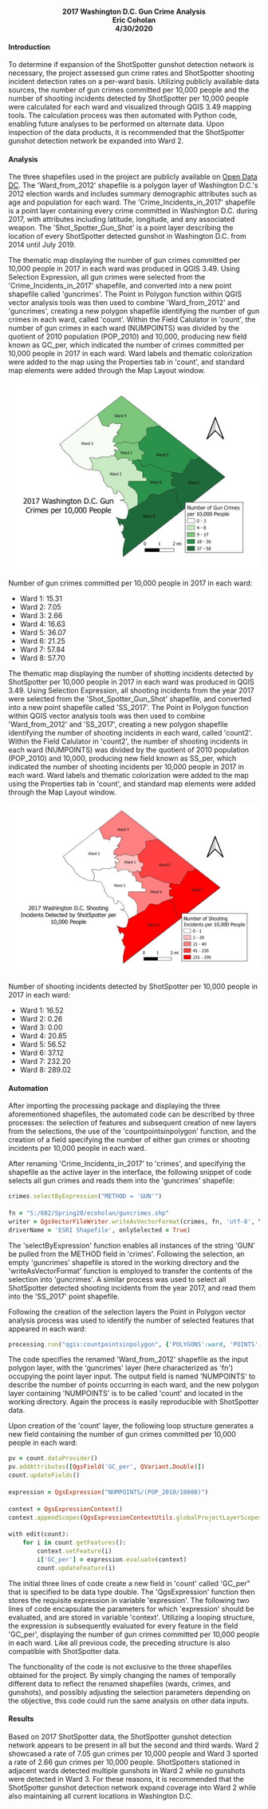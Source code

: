 <p align="center">
  <b>2017 Washington D.C. Gun Crime Analysis</b><br>
  <b>Eric Coholan</b><br>
  <b>4/30/2020</b><br>
</p>


#### Introduction
To determine if expansion of the ShotSpotter gunshot detection network is necessary, the project assessed gun crime rates and ShotSpotter shooting incident detection rates on a per-ward basis. Utilizing publicly available data sources, the number of gun crimes committed per 10,000 people and the number of shooting incidents detected by ShotSpotter per 10,000 people were calculated for each ward and visualized through QGIS 3.49 mapping tools. The calculation process was then automated with Python code, enabling future analyses to be performed on alternate data. Upon inspection of the data products, it is recommended that the ShotSpotter gunshot detection network be expanded into Ward 2.

#### Analysis
The three shapefiles used in the project are publicly available on [Open Data DC](http://opendata.dc.gov). The 'Ward_from_2012' shapefile is a polygon layer of Washington D.C.'s 2012 election wards and includes summary demographic attributes such as age and population for each ward. The 'Crime_Incidents_in_2017' shapefile is a point layer containing every crime committed in Washington D.C. during 2017, with attributes including latitude, longitude, and any associated weapon. The 'Shot_Spotter_Gun_Shot' is a point layer describing the location of every ShotSpotter detected gunshot in Washington D.C. from 2014 until July 2019.

The thematic map displaying the number of gun crimes committed per 10,000 people in 2017 in each ward was produced in QGIS 3.49. Using Selection Expression, all gun crimes were selected from the 'Crime_Incidents_in_2017' shapefile, and converted into a new point shapefile called 'guncrimes'. The Point in Polygon function within QGIS vector analysis tools was then used to combine 'Ward_from_2012' and 'guncrimes', creating a new polygon shapefile identifying the number of gun crimes in each ward, called 'count'. Within the Field Calulator in 'count', the number of gun crimes in each ward (NUMPOINTS) was divided by the quotient of 2010 population (POP_2010) and 10,000, producing new field known as GC_per, which indicated the number of crimes committed per 10,000 people in 2017 in each ward. Ward labels and thematic colorization were added to the map using the Properties tab in 'count', and standard map elements were added through the Map Layout window.

<p align="center">
  <kbd>
    <img src="https://github.com/ecoholan/682_Final/blob/master/GC.jpg">
  </kbd>
</p>

Number of gun crimes committed per 10,000 people in 2017 in each ward:
- Ward 1: 15.31
- Ward 2: 7.05
- Ward 3: 2.66
- Ward 4: 16.63
- Ward 5: 36.07
- Ward 6: 21.25
- Ward 7: 57.84
- Ward 8: 57.70

The thematic map displaying the number of shotting incidents detected by ShotSpotter per 10,000 people in 2017 in each ward was produced in QGIS 3.49. Using Selection Expression, all shooting incidents from the year 2017 were selected from the 'Shot_Spotter_Gun_Shot' shapefile, and converted into a new point shapefile called 'SS_2017'. The Point in Polygon function within QGIS vector analysis tools was then used to combine 'Ward_from_2012' and 'SS_2017', creating a new polygon shapefile identifying the number of shooting incidents in each ward, called 'count2'. Within the Field Calulator in 'count2', the number of shooting incidents in each ward (NUMPOINTS) was divided by the quotient of 2010 population (POP_2010) and 10,000, producing new field known as SS_per, which indicated the number of shooting incidents per 10,000 people in 2017 in each ward. Ward labels and thematic colorization were added to the map using the Properties tab in 'count', and standard map elements were added through the Map Layout window.

<p align="center">
  <kbd>
    <img src="https://github.com/ecoholan/682_Final/blob/master/SS.jpg">
  </kbd>
</p>

Number of shooting incidents detected by ShotSpotter per 10,000 people in 2017 in each ward:
- Ward 1: 16.52
- Ward 2: 0.26
- Ward 3: 0.00
- Ward 4: 20.85
- Ward 5: 56.52
- Ward 6: 37.12
- Ward 7: 232.20
- Ward 8: 289.02

#### Automation
After importing the processing package and displaying the three aforementioned shapefiles, the automated code can be described by three processes: the selection of features and subsequent creation of new layers from the selections, the use of the 'countpointsinpolygon' function, and the creation of a field specifying the number of either gun crimes or shooting incidents per 10,000 people in each ward.

After renaming 'Crime_Incidents_in_2017' to 'crimes', and specifying the shapefile as the active layer in the interface, the following snippet of code selects all gun crimes and reads them into the 'guncrimes' shapefile:

```ruby
crimes.selectByExpression("METHOD = 'GUN'")

fn = "S:/682/Spring20/ecoholan/guncrimes.shp"
writer = QgsVectorFileWriter.writeAsVectorFormat(crimes, fn, 'utf-8', \
driverName = 'ESRI Shapefile', onlySelected = True)
```

The 'selectByExpression' function enables all instances of the string 'GUN' be pulled from the METHOD field in 'crimes'. Following the selection, an empty 'guncrimes' shapefile is stored in the working directory and the 'writeAsVectorFormat' function is employed to transfer the contents of the selection into 'guncrimes'. A similar process was used to select all ShotSpotter detected shooting incidents from the year 2017, and read them into the 'SS_2017' point shapefile.

Following the creation of the selection layers the Point in Polygon vector analysis process was used to identify the number of selected features that appeared in each ward:

```ruby
processing.run("qgis:countpointsinpolygon", {'POLYGONS':ward, 'POINTS':fn, 'FIELD':"NUMPOINTS", 'OUTPUT':"S:/682/Spring20/ecoholan/count.shp"})
```

The code specifies the renamed 'Ward_from_2012' shapefile as the input polygon layer, with the 'guncrimes' layer (here characterized as 'fn') occupying the point layer input. The output field is named 'NUMPOINTS' to describe the number of points occurring in each ward, and the new polygon layer containing 'NUMPOINTS' is to be called 'count' and located in the working directory. Again the process is easily reproducible with ShotSpotter data.

Upon creation of the 'count' layer, the following loop structure generates a new field containing the number of gun crimes committed per 10,000 people in each ward:

```ruby
pv = count.dataProvider()
pv.addAttributes([QgsField('GC_per', QVariant.Double)])
count.updateFields()

expression = QgsExpression("NUMPOINTS/(POP_2010/10000)")

context = QgsExpressionContext()
context.appendScopes(QgsExpressionContextUtils.globalProjectLayerScopes(count))

with edit(count):
    for i in count.getFeatures():
        context.setFeature(i)
        i['GC_per'] = expression.evaluate(context)
        count.updateFeature(i)
```

The initial three lines of code create a new field in 'count' called 'GC_per" that is specified to be data type double. The 'QgsExpression' function then stores the requisite expression in variable 'expression'. The following two lines of code encapsulate the parameters for which 'expression' should be evaluated, and are stored in variable 'context'. Utilizing a looping structure, the expression is subsequently evaluated for every feature in the field 'GC_per', displaying the number of gun crimes committed per 10,000 people in each ward. Like all previous code, the preceding structure is also compatible with ShotSpotter data.

The functionality of the code is not exclusive to the three shapefiles obtained for the project. By simply changing the names of temporally different data to reflect the renamed shapefiles (wards, crimes, and gunshots), and possibly adjusting the selection parameters depending on the objective, this code could run the same analysis on other data inputs.

#### Results
Based on 2017 ShotSpotter data, the ShotSpotter gunshot detection network appears to be present in all but the second and third wards. Ward 2 showcased a rate of 7.05 gun crimes per 10,000 people and Ward 3 sported a rate of 2.66 gun crimes per 10,000 people. ShotSpotters stationed in adjacent wards detected multiple gunshots in Ward 2 while no gunshots were detected in Ward 3. For these reasons, it is recommended that the ShotSpotter gunshot detection network expand coverage into Ward 2 while also maintaining all current locations in Washington D.C.

